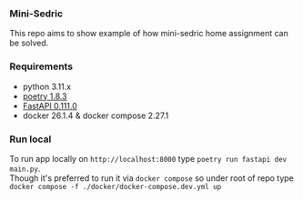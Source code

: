 ### Mini-Sedric

This repo aims to show example of how mini-sedric home assignment can be solved.


### Requirements
- python 3.11.x
- [poetry 1.8.3](https://python-poetry.org/docs/)
- [FastAPI 0.111.0](https://fastapi.tiangolo.com/)
- docker 26.1.4 & docker compose 2.27.1

### Run local
To run app locally on `http://localhost:8000` type `poetry run fastapi dev main.py`.  
Though it's preferred to run it via `docker compose` so under root of repo type
`docker compose -f ./docker/docker-compose.dev.yml up`
